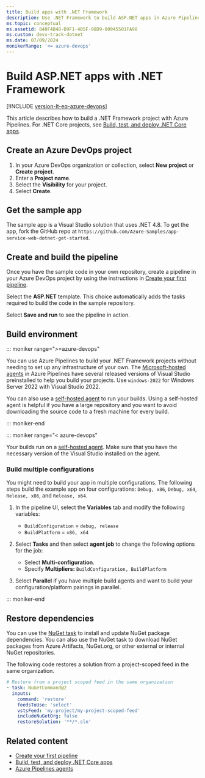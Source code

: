 ```yaml
---
title: Build apps with .NET Framework
description: Use .NET Framework to build ASP.NET apps in Azure Pipelines.
ms.topic: conceptual
ms.assetid: 840F4B48-D9F1-4B5F-98D9-00945501FA98
ms.custom: devx-track-dotnet
ms.date: 07/09/2024
monikerRange: '<= azure-devops'
---
```


# Build ASP.NET apps with .NET Framework

[!INCLUDE [version-lt-eq-azure-devops](../../../includes/version-lt-eq-azure-devops.md)]

This article describes how to build a .NET Framework project with Azure Pipelines. For .NET Core projects, see [Build, test, and deploy .NET Core apps](../../ecosystems/dotnet-core.md).

## Create an Azure DevOps project

1. In your Azure DevOps organization or collection, select **New project** or **Create project**.
1. Enter a **Project name**.
1. Select the **Visibility** for your project.
1. Select **Create**.

## Get the sample app

The sample app is a Visual Studio solution that uses .NET 4.8. To get the app, fork the GitHub repo at `https://github.com/Azure-Samples/app-service-web-dotnet-get-started`.

## Create and build the pipeline

Once you have the sample code in your own repository, create a pipeline in your Azure DevOps project by using the instructions in [Create your first pipeline](../../create-first-pipeline.md).

Select the **ASP.NET** template. This choice automatically adds the tasks required to build the code in the sample repository.

Select **Save and run** to see the pipeline in action.

## Build environment

::: moniker range=">=azure-devops"

You can use Azure Pipelines to build your .NET Framework projects without needing to set up any infrastructure of your own. The [Microsoft-hosted agents](../../agents/hosted.md) in Azure Pipelines have several released versions of Visual Studio preinstalled to help you build your projects. Use `windows-2022` for Windows Server 2022 with Visual Studio 2022.

You can also use a [self-hosted agent](../../agents/agents.md#install) to run your builds. Using a self-hosted agent is helpful if you have a large repository and you want to avoid downloading the source code to a fresh machine for every build.

::: moniker-end

::: moniker range="< azure-devops"

Your builds run on a [self-hosted agent](../../agents/agents.md#install). Make sure that you have the necessary version of the Visual Studio installed on the agent.

### Build multiple configurations

You might need to build your app in multiple configurations. The following steps build the example app on four configurations: `Debug, x86`, `Debug, x64`, `Release, x86`, and `Release, x64`.

1. In the pipeline UI, select the **Variables** tab and modify the following variables:

   - `BuildConfiguration` = `debug, release`
   - `BuildPlatform` = `x86, x64`

1. Select **Tasks** and then select **agent job** to change the following options for the job:

   - Select **Multi-configuration**.
   - Specify **Multipliers:** `BuildConfiguration, BuildPlatform`

1. Select **Parallel** if you have multiple build agents and want to build your configuration/platform pairings in parallel.

::: moniker-end

## Restore dependencies

You can use the [NuGet task](/azure/devops/pipelines/tasks/reference/nuget-command-v2) to install and update NuGet package dependencies. You can also use the NuGet task to download NuGet packages from Azure Artifacts, NuGet.org, or other external or internal NuGet repositories.

The following code restores a solution from a project-scoped feed in the same organization.

```yaml
# Restore from a project scoped feed in the same organization
- task: NuGetCommand@2
  inputs:
    command: 'restore'
    feedsToUse: 'select'
    vstsFeed: 'my-project/my-project-scoped-feed'
    includeNuGetOrg: false
    restoreSolution: '**/*.sln'
```

## Related content

- [Create your first pipeline](../../create-first-pipeline.md)
- [Build, test, and deploy .NET Core apps](../../ecosystems/dotnet-core.md)
- [Azure Pipelines agents](../../agents/agents.md#install)